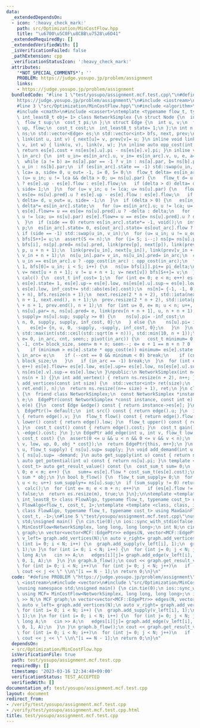 ```yaml
---
data:
  _extendedDependsOn:
  - icon: ':heavy_check_mark:'
    path: src/Optimization/MinCostFlow.hpp
    title: "\u6700\u5C0F\u8CBB\u7528\u6D41"
  _extendedRequiredBy: []
  _extendedVerifiedWith: []
  _isVerificationFailed: false
  _pathExtension: cpp
  _verificationStatusIcon: ':heavy_check_mark:'
  attributes:
    '*NOT_SPECIAL_COMMENTS*': ''
    PROBLEM: https://judge.yosupo.jp/problem/assignment
    links:
    - https://judge.yosupo.jp/problem/assignment
  bundledCode: "#line 1 \"test/yosupo/assignment.mcf.test.cpp\"\n#define PROBLEM \"\
    https://judge.yosupo.jp/problem/assignment\"\n#include <iostream>\n#include <vector>\n\
    #line 3 \"src/Optimization/MinCostFlow.hpp\"\n#include <algorithm>\n#include <numeric>\n\
    #include <cmath>\n#include <cassert>\ntemplate <typename flow_t, typename cost_t,\
    \ int_least8_t obj= 1> class NetworkSimplex {\n struct Node {\n  int par, pred;\n\
    \  flow_t sup;\n  cost_t pi;\n };\n struct Edge {\n  int u, v;\n  flow_t low,\
    \ up, flow;\n  cost_t cost;\n  int_least8_t state= 1;\n };\n int n, m= 0;\n std::vector<Node>\
    \ ns;\n std::vector<Edge> es;\n std::vector<int> bfs, next, prev;\n inline void\
    \ link(int u, int v) { next[u]= v, prev[v]= u; }\n inline void link(int u, int\
    \ v, int w) { link(u, v), link(v, w); }\n inline auto opp_cost(int e) const {\
    \ return es[e].cost + ns[es[e].u].pi - ns[es[e].v].pi; }\n inline void pivot(int\
    \ in_arc) {\n  int u_in= es[in_arc].u, v_in= es[in_arc].v, u, e, a= u_in, b= v_in;\n\
    \  while (a != b) a= ns[a].par == -1 ? v_in : ns[a].par, b= ns[b].par == -1 ?\
    \ u_in : ns[b].par;\n  if (es[in_arc].state == -1) std::swap(u_in, v_in);\n  int\
    \ lca= a, side= 0, u_out= -1, i= 0, S= 0;\n  flow_t delta= es[in_arc].up;\n  for\
    \ (u= u_in; u != lca && delta > 0; u= ns[u].par) {\n   flow_t d= u == es[e= ns[u].pred].v\
    \ ? es[e].up - es[e].flow : es[e].flow;\n   if (delta > d) delta= d, u_out= u,\
    \ side= 1;\n  }\n  for (u= v_in; u != lca; u= ns[u].par) {\n   flow_t d= u ==\
    \ es[e= ns[u].pred].u ? es[e].up - es[e].flow : es[e].flow;\n   if (delta >= d)\
    \ delta= d, u_out= u, side= -1;\n  }\n  if (delta > 0) {\n   es[in_arc].flow+=\
    \ delta*= es[in_arc].state;\n   for (u= es[in_arc].u; u != lca; u= ns[u].par)\
    \ es[e].flow+= u == es[e= ns[u].pred].u ? -delta : delta;\n   for (u= es[in_arc].v;\
    \ u != lca; u= ns[u].par) es[e].flow+= u == es[e= ns[u].pred].u ? delta : -delta;\n\
    \  }\n  if (side == 0) return es[in_arc].state*= -1, void();\n  int out_arc= ns[u_out].pred,\
    \ p;\n  es[in_arc].state= 0, es[out_arc].state= es[out_arc].flow ? -1 : 1;\n \
    \ if (side == -1) std::swap(u_in, v_in);\n  for (u= u_in; u != u_out; u= ns[u].par)\
    \ bfs[S++]= u;\n  assert(S <= n);\n  for (i= S; i--;) ns[p= ns[u].par].par= u=\
    \ bfs[i], ns[p].pred= ns[u].pred, link(prev[p], next[p]), link(prev[u + n + 1],\
    \ p, u + n + 1);\n  link(prev[u_in], next[u_in]), link(prev[v_in + n + 1], u_in,\
    \ v_in + n + 1);\n  ns[u_in].par= v_in, ns[u_in].pred= in_arc;\n  cost_t pi_delta=\
    \ u_in == es[in_arc].u ? -opp_cost(in_arc) : opp_cost(in_arc);\n  for (i= 0, S=\
    \ 1, bfs[0]= u_in; i < S; i++) {\n   ns[u= bfs[i]].pi+= pi_delta;\n   for (int\
    \ v= next[u + n + 1]; v != u + n + 1; v= next[v]) bfs[S++]= v;\n  }\n }\n void\
    \ calc() {\n  cost_t inf_cost= 1;\n  for (int e= 0; e < m; e++) es[e].flow= 0,\
    \ es[e].state= 1, es[e].up-= es[e].low, ns[es[e].u].sup-= es[e].low, ns[es[e].v].sup+=\
    \ es[e].low, inf_cost+= std::abs(es[e].cost);\n  ns[n]= {-1, -1, 0, 0}, es.resize(m\
    \ + n), bfs.resize(n + 1);\n  next.resize(2 * n + 2), std::iota(next.begin() +\
    \ n + 1, next.end(), n + 1);\n  prev.resize(2 * n + 2), std::iota(prev.begin()\
    \ + n + 1, prev.end(), n + 1);\n  for (int u= 0, e= m; u < n; u++, e++) {\n  \
    \ ns[u].par= n, ns[u].pred= e, link(prev[n + n + 1], u, n + n + 1);\n   if (auto\
    \ supply= ns[u].sup; supply >= 0) {\n    ns[u].pi= -inf_cost;\n    es[e]= {u,\
    \ n, 0, supply, supply, inf_cost, 0};\n   } else {\n    ns[u].pi= inf_cost;\n\
    \    es[e]= {n, u, 0, -supply, -supply, inf_cost, 0};\n   }\n  }\n  int block_size=\
    \ std::max(int(std::ceil(std::sqrt(m + n))), std::min(10, n + 1));\n  for (int\
    \ e= 0, in_arc, cnt, seen;; pivot(in_arc)) {\n   cost_t minimum= 0;\n   for (in_arc=\
    \ -1, cnt= block_size, seen= m + n; seen--; e= e + 1 == m + n ? 0 : e + 1) {\n\
    \    if (minimum > es[e].state * opp_cost(e)) minimum= es[e].state * opp_cost(e),\
    \ in_arc= e;\n    if (--cnt == 0 && minimum < 0) break;\n    if (cnt == 0) cnt=\
    \ block_size;\n   }\n   if (in_arc == -1) break;\n  }\n  for (int e= 0; e < m;\
    \ e++) es[e].flow+= es[e].low, es[e].up+= es[e].low, ns[es[e].u].sup+= es[e].low,\
    \ ns[es[e].v].sup-= es[e].low;\n }\npublic:\n NetworkSimplex(int n= 0): n(n),\
    \ ns(n + 1) {}\n int add_vertex() { return ns.resize(n + 2), n++; }\n std::vector<int>\
    \ add_vertices(const int size) {\n  std::vector<int> ret(size);\n  std::iota(ret.begin(),\
    \ ret.end(), n);\n  return ns.resize((n+= size) + 1), ret;\n }\n class EdgePtr\
    \ {\n  friend class NetworkSimplex;\n  const NetworkSimplex *instance;\n  int\
    \ e;\n  EdgePtr(const NetworkSimplex *const instance, const int e): instance(instance),\
    \ e(e) {}\n  const Edge &edge() const { return instance->es[e]; }\n public:\n\
    \  EdgePtr()= default;\n  int src() const { return edge().u; }\n  int dst() const\
    \ { return edge().v; }\n  flow_t flow() const { return edge().flow; }\n  flow_t\
    \ lower() const { return edge().low; }\n  flow_t upper() const { return edge().up;\
    \ }\n  cost_t cost() const { return edge().cost; }\n  cost_t gain() const { return\
    \ -edge().cost; }\n };\n EdgePtr add_edge(int u, int v, flow_t low, flow_t up,\
    \ cost_t cost) {\n  assert(0 <= u && u < n && 0 <= v && v < n);\n  es.push_back({u,\
    \ v, low, up, 0, obj * cost});\n  return EdgePtr{this, m++};\n }\n void add_supply(int\
    \ u, flow_t supply) { ns[u].sup= supply; }\n void add_demand(int u, flow_t demand)\
    \ { ns[u].sup= -demand; }\n auto get_supply(int u) const { return ns[u].sup; }\n\
    \ auto get_potential(int u) const { return ns[u].pi; }\n template <typename cost_sum_t=\
    \ cost_t> auto get_result_value() const {\n  cost_sum_t sum= 0;\n  for (int e=\
    \ 0; e < m; e++) {\n   sum+= es[e].flow * cost_sum_t(es[e].cost);\n  }\n  return\
    \ sum * obj;\n }\n bool b_flow() {\n  flow_t sum_supply= 0;\n  for (int u= 0;\
    \ u < n; u++) sum_supply+= ns[u].sup;\n  if (sum_supply != 0) return false;\n\
    \  calc();\n  for (int e= m; e < m + n; e++)\n   if (es[e].flow != 0) return es.resize(m),\
    \ false;\n  return es.resize(m), true;\n }\n};\n\ntemplate <template <class, class,\
    \ int_least8_t> class FlowAlgo, typename flow_t, typename cost_t> using MinCostFlow=\
    \ FlowAlgo<flow_t, cost_t, 1>;\ntemplate <template <class, class, int_least8_t>\
    \ class FlowAlgo, typename flow_t, typename cost_t> using MaxGainFlow= FlowAlgo<flow_t,\
    \ cost_t, -1>;\n#line 5 \"test/yosupo/assignment.mcf.test.cpp\"\nusing namespace\
    \ std;\nsigned main() {\n cin.tie(0);\n ios::sync_with_stdio(false);\n using MCF=\
    \ MinCostFlow<NetworkSimplex, long long, long long>;\n int N;\n cin >> N;\n MCF\
    \ graph;\n vector<vector<MCF::EdgePtr>> edges(N, vector<MCF::EdgePtr>(N));\n auto\
    \ v_left= graph.add_vertices(N);\n auto v_right= graph.add_vertices(N);\n for\
    \ (int i= 0; i < N; i++) {\n  graph.add_supply(v_left[i], 1);\n  graph.add_demand(v_right[i],\
    \ 1);\n }\n for (int i= 0; i < N; i++) {\n  for (int j= 0; j < N; j++) {\n   long\
    \ long A;\n   cin >> A;\n   edges[i][j]= graph.add_edge(v_left[i], v_right[j],\
    \ 0, 1, A);\n  }\n }\n graph.b_flow();\n cout << graph.get_result_value() << endl;\n\
    \ for (int i= 0; i < N; i++)\n  for (int j= 0; j < N; j++)\n   if (edges[i][j].flow())\
    \ cout << j << \" \\n\"[i == N - 1];\n return 0;\n}\n"
  code: "#define PROBLEM \"https://judge.yosupo.jp/problem/assignment\"\n#include\
    \ <iostream>\n#include <vector>\n#include \"src/Optimization/MinCostFlow.hpp\"\
    \nusing namespace std;\nsigned main() {\n cin.tie(0);\n ios::sync_with_stdio(false);\n\
    \ using MCF= MinCostFlow<NetworkSimplex, long long, long long>;\n int N;\n cin\
    \ >> N;\n MCF graph;\n vector<vector<MCF::EdgePtr>> edges(N, vector<MCF::EdgePtr>(N));\n\
    \ auto v_left= graph.add_vertices(N);\n auto v_right= graph.add_vertices(N);\n\
    \ for (int i= 0; i < N; i++) {\n  graph.add_supply(v_left[i], 1);\n  graph.add_demand(v_right[i],\
    \ 1);\n }\n for (int i= 0; i < N; i++) {\n  for (int j= 0; j < N; j++) {\n   long\
    \ long A;\n   cin >> A;\n   edges[i][j]= graph.add_edge(v_left[i], v_right[j],\
    \ 0, 1, A);\n  }\n }\n graph.b_flow();\n cout << graph.get_result_value() << endl;\n\
    \ for (int i= 0; i < N; i++)\n  for (int j= 0; j < N; j++)\n   if (edges[i][j].flow())\
    \ cout << j << \" \\n\"[i == N - 1];\n return 0;\n}\n"
  dependsOn:
  - src/Optimization/MinCostFlow.hpp
  isVerificationFile: true
  path: test/yosupo/assignment.mcf.test.cpp
  requiredBy: []
  timestamp: '2023-03-16 12:34:48+09:00'
  verificationStatus: TEST_ACCEPTED
  verifiedWith: []
documentation_of: test/yosupo/assignment.mcf.test.cpp
layout: document
redirect_from:
- /verify/test/yosupo/assignment.mcf.test.cpp
- /verify/test/yosupo/assignment.mcf.test.cpp.html
title: test/yosupo/assignment.mcf.test.cpp
---
```

